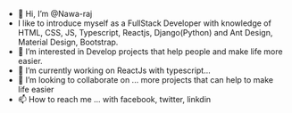 - 👋 Hi, I’m @Nawa-raj
- I like to introduce myself as a FullStack Developer with knowledge of HTML, CSS, JS, Typescript, Reactjs, Django(Python) and Ant Design, Material Design, Bootstrap.
- 👀 I’m interested in Develop projects that help people and make life more easier. 
- 🌱 I’m currently working on ReactJs with typescript...
- 💞️ I’m looking to collaborate on ... more projects that can help to make life easier 
- 📫 How to reach me ... with facebook, twitter, linkdin

<!---
Nawa-raj/Nawa-raj is a ✨ special ✨ repository because its `README.md` (this file) appears on your GitHub profile.
You can click the Preview link to take a look at your changes.
--->
